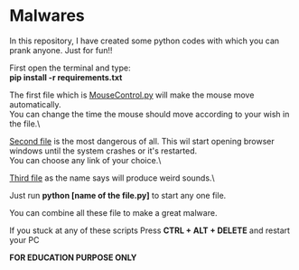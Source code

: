 # Malwares
In this repository, I have created some python codes with which you can prank anyone. Just for fun!!

First open the terminal and type:\
**pip install -r requirements.txt**


The first file which is [MouseControl.py](MouseControl.py) will make the mouse move
automatically. \
You can change the time the mouse should move according to your wish in the file.\

[Second file](Webbrowser.py) is the most dangerous of all. This wil start opening browser
windows until the system crashes or it's restarted. \
You can choose any link of your choice.\

 [Third file](weird_sounds.py) as the name says will produce weird sounds.\
 
 
Just run **python [name of the file.py]** to start any one file.

You can combine all these file to make a great malware.

If you stuck at any of these scripts Press **CTRL + ALT + DELETE** and restart your PC

**FOR EDUCATION PURPOSE ONLY**
